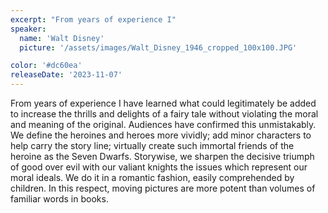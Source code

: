 ```yaml
---
excerpt: "From years of experience I"
speaker:
  name: 'Walt Disney'
  picture: '/assets/images/Walt_Disney_1946_cropped_100x100.JPG'

color: '#dc60ea'
releaseDate: '2023-11-07'
---
```

From years of experience I have learned what could legitimately be added to increase the thrills and delights of a fairy tale without violating the moral and meaning of the original. Audiences have confirmed this unmistakably. We define the heroines and heroes more vividly; add minor characters to help carry the story line; virtually create such immortal friends of the heroine as the Seven Dwarfs. Storywise, we sharpen the decisive triumph of good over evil with our valiant knights the issues which represent our moral ideals. We do it in a romantic fashion, easily comprehended by children. In this respect, moving pictures are more potent than volumes of familiar words in books.
